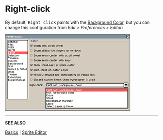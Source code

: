 # Right-click

By default, <kbd>Right click</kbd> paints with the [Background Color](color-bar.md#background-color),
but you can change this configuration from *Edit > Preferences > Editor*:

![Right-click Preferences](sprite-editor/right-click.png)

---

**SEE ALSO**

[Basics](basics.md) |
[Sprite Editor](sprite-editor.md)
